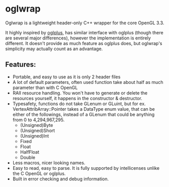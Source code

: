 oglwrap
=======

Oglwrap is a lightweight header-only C++ wrapper for the core OpenGL 3.3. 

It highly inspired by [oglplus](https://github.com/matus-chochlik/oglplus), has similar interface with oglplus (though there are several
major differences), however the implementation is entirely different. It doesn't provide as much feature as oglplus does,
but oglwrap's simplicity may actually count as an advantage.

Features:
-------------
* Portable, and easy to use as it is only 2 header files
* A lot of default parameters, often used function take about half as much parameter than with C OpenGL
* RAII resource handling. You won't have to generate or delete the resources yourself, it happens in the constructor & destructor.
* Typesafety, functions do not take GLenum or GLuint, but for ex. VertexAttribArray::Pointer takes a DataType enum value,
  that can be either of the followings, instead of a GLenum that could be anything from 0 to 4,294,967,295.
  * (Unsigned)Byte
  * (Unsigned)Short
  * (Unsigned)Int
  * Fixed
  * Float
  * HalfFloat
  * Double
* Less macros, nicer looking names.
* Easy to read, easy to parse. It is fully supported by intellicenses unlike the C OpenGL or oglplus.
* Built in error checking and debug information.  
